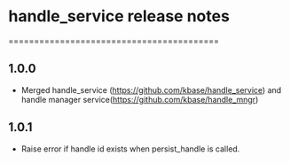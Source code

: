 # handle_service release notes
=========================================

1.0.0
-----
* Merged handle_service (https://github.com/kbase/handle_service) and handle manager service(https://github.com/kbase/handle_mngr)


1.0.1
-----
* Raise error if handle id exists when persist_handle is called.
